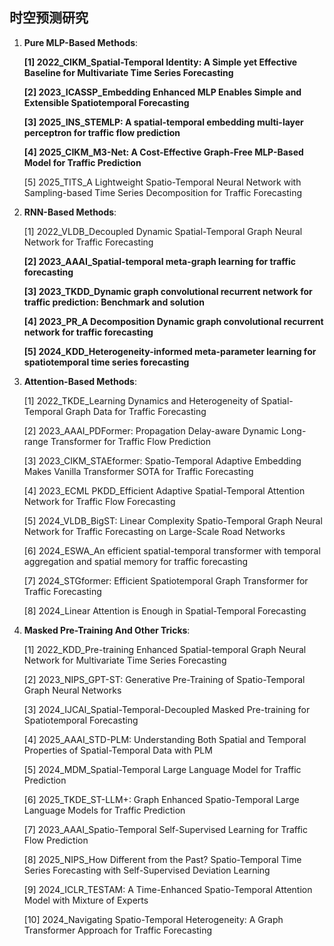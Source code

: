 ## 时空预测研究

1. **Pure MLP-Based Methods**:

   **[1] 2022_CIKM_Spatial-Temporal Identity: A Simple yet Effective Baseline for Multivariate Time Series Forecasting**

   **[2] 2023_ICASSP_Embedding Enhanced MLP Enables Simple and Extensible Spatiotemporal Forecasting**

   **[3] 2025_INS_STEMLP: A spatial-temporal embedding multi-layer perceptron for traffic flow prediction**

   **[4] 2025_CIKM_M3-Net: A Cost-Effective Graph-Free MLP-Based Model for Traffic Prediction**

   [5] 2025_TITS_A Lightweight Spatio-Temporal Neural Network with Sampling-based Time Series Decomposition for Traffic Forecasting

2. **RNN-Based Methods**:

   [1] 2022_VLDB_Decoupled Dynamic Spatial-Temporal Graph Neural Network for Traffic Forecasting

   **[2] 2023_AAAI_Spatial-temporal meta-graph learning for traffic forecasting**

   **[3] 2023_TKDD_Dynamic graph convolutional recurrent network for traffic prediction: Benchmark and solution**

   **[4] 2023_PR_A Decomposition Dynamic graph convolutional recurrent network for traffic forecasting**

   **[5] 2024_KDD_Heterogeneity-informed meta-parameter learning for spatiotemporal time series forecasting**

3. **Attention-Based Methods**:

   [1] 2022_TKDE_Learning Dynamics and Heterogeneity of Spatial-Temporal Graph Data for Traffic Forecasting

   [2] 2023_AAAI_PDFormer: Propagation Delay-aware Dynamic Long-range Transformer for Traffic Flow Prediction

   [3] 2023_CIKM_STAEformer: Spatio-Temporal Adaptive Embedding Makes Vanilla Transformer SOTA for Traffic Forecasting

   [4] 2023_ECML PKDD_Efficient Adaptive Spatial-Temporal Attention Network for Traffic Flow Forecasting

   [5] 2024_VLDB_BigST: Linear Complexity Spatio-Temporal Graph Neural Network for Traffic Forecasting on Large-Scale Road Networks

   [6] 2024_ESWA_An efficient spatial-temporal transformer with temporal aggregation and spatial memory for traffic forecasting

   [7] 2024_STGformer: Efficient Spatiotemporal Graph Transformer for Traffic Forecasting

   [8] 2024_Linear Attention is Enough in Spatial-Temporal Forecasting

4. **Masked Pre-Training And Other Tricks**:

   [1] 2022_KDD_Pre-training Enhanced Spatial-temporal Graph Neural Network for Multivariate Time Series Forecasting

   [2] 2023_NIPS_GPT-ST: Generative Pre-Training of Spatio-Temporal Graph Neural Networks

   [3] 2024_IJCAI_Spatial-Temporal-Decoupled Masked Pre-training for Spatiotemporal Forecasting

   [4] 2025_AAAI_STD-PLM: Understanding Both Spatial and Temporal Properties of Spatial-Temporal Data with PLM

   [5] 2024_MDM_Spatial-Temporal Large Language Model for Traffic Prediction

   [6] 2025_TKDE_ST-LLM+: Graph Enhanced Spatio-Temporal Large Language Models for Traffic Prediction

   [7] 2023_AAAI_Spatio-Temporal Self-Supervised Learning for Traffic Flow Prediction

   [8] 2025_NIPS_How Different from the Past? Spatio-Temporal Time Series Forecasting with Self-Supervised Deviation Learning

   [9] 2024_ICLR_TESTAM: A Time-Enhanced Spatio-Temporal Attention Model with Mixture of Experts

   [10] 2024_Navigating Spatio-Temporal Heterogeneity: A Graph Transformer Approach for Traffic Forecasting
